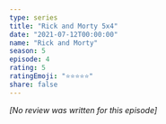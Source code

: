 ```yaml
---
type: series
title: "Rick and Morty 5x4"
date: "2021-07-12T00:00:00"
name: "Rick and Morty"
season: 5
episode: 4
rating: 5
ratingEmoji: "⭐️⭐️⭐️⭐️⭐️"
share: false
---
```


_[No review was written for this episode]_
